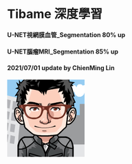 # Tibame 深度學習

#### U-NET視網膜血管_Segmentation 80% up
#### U-NET腦瘤MRI_Segmentation 85% up

#### 2021/07/01 update by ChienMing Lin

![image](https://github.com/babymlin/TQC_AI_Licence/blob/main/Q.png?raw=true)
